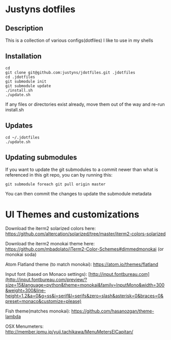 Justyns dotfiles
=================

Description
-----------
This is a collection of various configs(dotfiles) I like to use in my shells

Installation
-----------
    cd
    git clone git@github.com:justyns/jdotfiles.git .jdotfiles
    cd .jdotfiles
    git submodule init
    git submodule update
    ./install.sh
    ./update.sh
If any files or directories exist already, move them out of the way and re-run install.sh

Updates
-------
    cd ~/.jdotfiles
    ./update.sh

Updating submodules
-------------------
If you want to update the git submodules to a commit newer than what is referenced in this git repo, you can by running this:

    git submodule foreach git pull origin master

You can then commit the changes to update the submodule metadata

UI Themes and customizations
============================
Download the iterm2 solarized colors here: https://github.com/altercation/solarized/tree/master/iterm2-colors-solarized

Download the iterm2 monokai theme here: https://github.com/mbadolato/iTerm2-Color-Schemes#dimmedmonokai
(or monokai soda)

Atom Flatland theme (to match monokai): https://atom.io/themes/flatland

Input font (based on Monaco settings): [http://input.fontbureau.com](http://input.fontbureau.com/preview/?size=15&language=python&theme=monokai&family=InputMono&width=300&weight=300&line-height=1.2&a=0&g=ss&i=serif&l=serifs&zero=slash&asterisk=0&braces=0&preset=monaco&customize=please)

Fish theme(matches monokai): https://github.com/hasanozgan/theme-lambda

OSX Menumeters: http://member.ipmu.jp/yuji.tachikawa/MenuMetersElCapitan/
